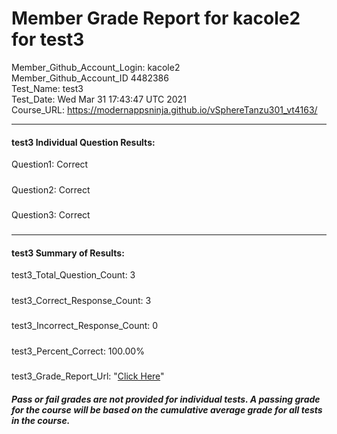 # Member Grade Report for kacole2 for test3  
   
Member_Github_Account_Login: kacole2  
Member_Github_Account_ID 4482386  
Test_Name: test3  
Test_Date: Wed Mar 31 17:43:47 UTC 2021  
Course_URL: https://modernappsninja.github.io/vSphereTanzu301_vt4163/  
   
---  
#### test3 Individual Question Results:  
Question1: Correct  
#####  
Question2: Correct  
#####  
Question3: Correct  
#####  
---  
#### test3 Summary of Results:  
test3_Total_Question_Count: 3  
#####  
test3_Correct_Response_Count: 3  
#####  
test3_Incorrect_Response_Count: 0  
#####  
test3_Percent_Correct: 100.00%  
#####  
test3_Grade_Report_Url: "[Click Here](https://github.com/modernappsninjas/kacole2/blob/main/static/userdata/courses/vSphereTanzu301_vt4163/grade_report.pr159.test3.md)"
##### Pass or fail grades are not provided for individual tests. A passing grade for the course will be based on the cumulative average grade for all tests in the course.  
